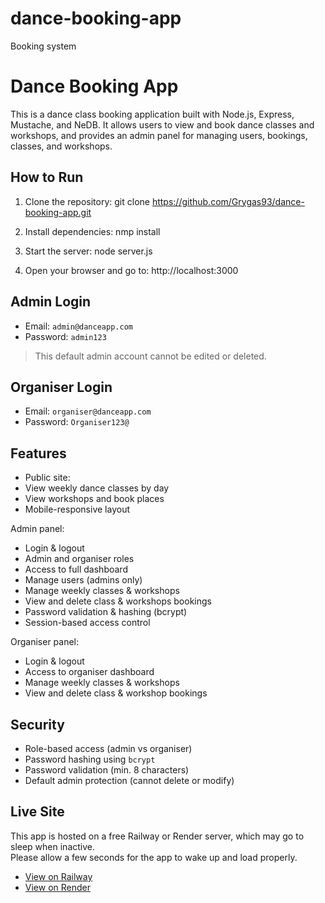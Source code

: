 # dance-booking-app
Booking system

# Dance Booking App

This is a dance class booking application built with Node.js, Express, Mustache, and NeDB. It allows users to view and book dance classes and workshops, and provides an admin panel for managing users, bookings, classes, and workshops.

## How to Run

1. Clone the repository:
git clone https://github.com/Grygas93/dance-booking-app.git

2. Install dependencies:
nmp install

3. Start the server:
node server.js

4. Open your browser and go to:
http://localhost:3000

## Admin Login

- Email: `admin@danceapp.com`
- Password: `admin123`

> This default admin account cannot be edited or deleted.

## Organiser Login

- Email: `organiser@danceapp.com`
- Password: `Organiser123@`

## Features

- Public site:
- View weekly dance classes by day
- View workshops and book places
- Mobile-responsive layout

Admin panel:
- Login & logout
- Admin and organiser roles
- Access to full dashboard
- Manage users (admins only)
- Manage weekly classes & workshops
- View and delete class & workshops bookings
- Password validation & hashing (bcrypt)
- Session-based access control

Organiser panel:
- Login & logout
- Access to organiser dashboard
- Manage weekly classes & workshops
- View and delete class & workshop bookings


## Security

- Role-based access (admin vs organiser)
- Password hashing using `bcrypt`
- Password validation (min. 8 characters)
- Default admin protection (cannot delete or modify)

## Live Site

This app is hosted on a free Railway or Render server, which may go to sleep when inactive.  
Please allow a few seconds for the app to wake up and load properly.

-  [View on Railway](https://dancebookingapp-production.up.railway.app)  
-  [View on Render](https://dance-booking-app.onrender.com)
